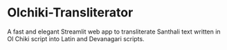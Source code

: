 # Olchiki-Transliterator
A fast and elegant Streamlit web app to transliterate Santhali text written in Ol Chiki script into Latin and Devanagari scripts.
